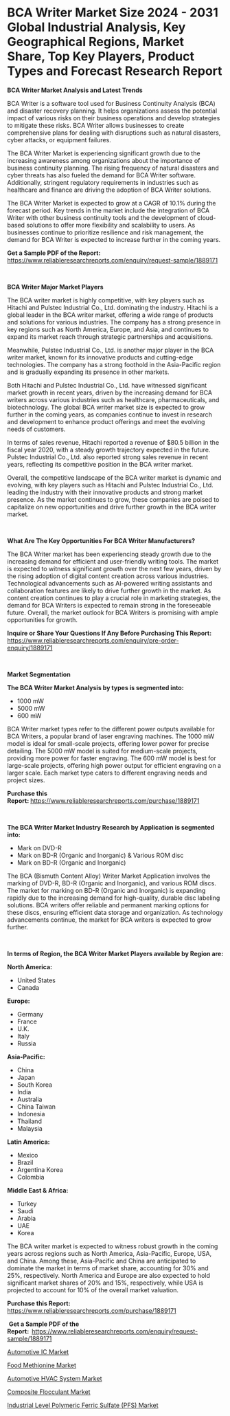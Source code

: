 <p><h1>BCA Writer Market Size 2024 - 2031 Global Industrial Analysis, Key Geographical Regions, Market Share, Top Key Players, Product Types and Forecast Research Report</h1></p><p><strong>BCA Writer Market Analysis and Latest Trends</strong></p>
<p><p>BCA Writer is a software tool used for Business Continuity Analysis (BCA) and disaster recovery planning. It helps organizations assess the potential impact of various risks on their business operations and develop strategies to mitigate these risks. BCA Writer allows businesses to create comprehensive plans for dealing with disruptions such as natural disasters, cyber attacks, or equipment failures.</p><p>The BCA Writer Market is experiencing significant growth due to the increasing awareness among organizations about the importance of business continuity planning. The rising frequency of natural disasters and cyber threats has also fueled the demand for BCA Writer software. Additionally, stringent regulatory requirements in industries such as healthcare and finance are driving the adoption of BCA Writer solutions.</p><p>The BCA Writer Market is expected to grow at a CAGR of 10.1% during the forecast period. Key trends in the market include the integration of BCA Writer with other business continuity tools and the development of cloud-based solutions to offer more flexibility and scalability to users. As businesses continue to prioritize resilience and risk management, the demand for BCA Writer is expected to increase further in the coming years.</p></p>
<p><strong>Get a Sample PDF of the Report:&nbsp;</strong> <a href="https://www.reliableresearchreports.com/enquiry/request-sample/1889171">https://www.reliableresearchreports.com/enquiry/request-sample/1889171</a></p>
<p>&nbsp;</p>
<p><strong>BCA Writer Major Market Players</strong></p>
<p><p>The BCA writer market is highly competitive, with key players such as Hitachi and Pulstec Industrial Co., Ltd. dominating the industry. Hitachi is a global leader in the BCA writer market, offering a wide range of products and solutions for various industries. The company has a strong presence in key regions such as North America, Europe, and Asia, and continues to expand its market reach through strategic partnerships and acquisitions.</p><p>Meanwhile, Pulstec Industrial Co., Ltd. is another major player in the BCA writer market, known for its innovative products and cutting-edge technologies. The company has a strong foothold in the Asia-Pacific region and is gradually expanding its presence in other markets.</p><p>Both Hitachi and Pulstec Industrial Co., Ltd. have witnessed significant market growth in recent years, driven by the increasing demand for BCA writers across various industries such as healthcare, pharmaceuticals, and biotechnology. The global BCA writer market size is expected to grow further in the coming years, as companies continue to invest in research and development to enhance product offerings and meet the evolving needs of customers.</p><p>In terms of sales revenue, Hitachi reported a revenue of $80.5 billion in the fiscal year 2020, with a steady growth trajectory expected in the future. Pulstec Industrial Co., Ltd. also reported strong sales revenue in recent years, reflecting its competitive position in the BCA writer market.</p><p>Overall, the competitive landscape of the BCA writer market is dynamic and evolving, with key players such as Hitachi and Pulstec Industrial Co., Ltd. leading the industry with their innovative products and strong market presence. As the market continues to grow, these companies are poised to capitalize on new opportunities and drive further growth in the BCA writer market.</p></p>
<p>&nbsp;</p>
<p><strong>What Are The Key Opportunities For BCA Writer Manufacturers?</strong></p>
<p><p>The BCA Writer market has been experiencing steady growth due to the increasing demand for efficient and user-friendly writing tools. The market is expected to witness significant growth over the next few years, driven by the rising adoption of digital content creation across various industries. Technological advancements such as AI-powered writing assistants and collaboration features are likely to drive further growth in the market. As content creation continues to play a crucial role in marketing strategies, the demand for BCA Writers is expected to remain strong in the foreseeable future. Overall, the market outlook for BCA Writers is promising with ample opportunities for growth.</p></p>
<p><strong>Inquire or Share Your Questions If Any Before Purchasing This Report:</strong> <a href="https://www.reliableresearchreports.com/enquiry/pre-order-enquiry/1889171">https://www.reliableresearchreports.com/enquiry/pre-order-enquiry/1889171</a></p>
<p>&nbsp;</p>
<p><strong>Market Segmentation</strong></p>
<p><strong>The BCA Writer Market Analysis by types is segmented into:</strong></p>
<p><ul><li>1000 mW</li><li>5000 mW</li><li>600 mW</li></ul></p>
<p><p>BCA Writer market types refer to the different power outputs available for BCA Writers, a popular brand of laser engraving machines. The 1000 mW model is ideal for small-scale projects, offering lower power for precise detailing. The 5000 mW model is suited for medium-scale projects, providing more power for faster engraving. The 600 mW model is best for large-scale projects, offering high power output for efficient engraving on a larger scale. Each market type caters to different engraving needs and project sizes.</p></p>
<p><strong>Purchase this Report:&nbsp;</strong><a href="https://www.reliableresearchreports.com/purchase/1889171">https://www.reliableresearchreports.com/purchase/1889171</a></p>
<p>&nbsp;</p>
<p><strong>The BCA Writer Market Industry Research by Application is segmented into:</strong></p>
<p><ul><li>Mark on DVD-R</li><li>Mark on BD-R (Organic and Inorganic) & Various ROM disc</li><li>Mark on BD-R (Organic and Inorganic)</li></ul></p>
<p><p>The BCA (Bismuth Content Alloy) Writer Market Application involves the marking of DVD-R, BD-R (Organic and Inorganic), and various ROM discs. The market for marking on BD-R (Organic and Inorganic) is expanding rapidly due to the increasing demand for high-quality, durable disc labeling solutions. BCA writers offer reliable and permanent marking options for these discs, ensuring efficient data storage and organization. As technology advancements continue, the market for BCA writers is expected to grow further.</p></p>
<p>&nbsp;</p>
<p><strong>In terms of Region, the BCA Writer Market Players available by Region are:</strong></p>
<p>
    <p> <strong> North America: </strong>
        <ul>
            <li>United States</li>
            <li>Canada</li>
        </ul>
        </p> 
    <p> <strong> Europe: </strong>
        <ul>
            <li>Germany</li>
            <li>France</li>
            <li>U.K.</li>
            <li>Italy</li>
            <li>Russia</li>
        </ul>
        </p> 
    <p> <strong> Asia-Pacific: </strong>
        <ul>
            <li>China</li>
            <li>Japan</li>
            <li>South Korea</li>
            <li>India</li>
            <li>Australia</li>
            <li>China Taiwan</li>
            <li>Indonesia</li>
            <li>Thailand</li>
            <li>Malaysia</li>
        </ul>
        </p> 
    <p> <strong> Latin America: </strong>
        <ul>
            <li>Mexico</li>
            <li>Brazil</li>
            <li>Argentina Korea</li>
            <li>Colombia</li>
        </ul>
        </p> 
    <p> <strong> Middle East & Africa: </strong>
        <ul>
            <li>Turkey</li>
            <li>Saudi</li>
            <li>Arabia</li>
            <li>UAE</li>
            <li>Korea</li>
        </ul>
    </p>
    </p>
<p><p>The BCA writer market is expected to witness robust growth in the coming years across regions such as North America, Asia-Pacific, Europe, USA, and China. Among these, Asia-Pacific and China are anticipated to dominate the market in terms of market share, accounting for 30% and 25%, respectively. North America and Europe are also expected to hold significant market shares of 20% and 15%, respectively, while USA is projected to account for 10% of the overall market valuation.</p></p>
<p><strong>Purchase this Report: </strong><a href="https://www.reliableresearchreports.com/purchase/1889171">https://www.reliableresearchreports.com/purchase/1889171</a></p>
<p>&nbsp;<strong>Get a Sample PDF of the Report:&nbsp;&nbsp;</strong><a href="https://www.reliableresearchreports.com/enquiry/request-sample/1889171">https://www.reliableresearchreports.com/enquiry/request-sample/1889171</a></p>
<p><strong></strong></p>
<p><p><a href="https://view.publitas.com/reportprime-1/decoding-the-automotive-ic-market-a-deep-dive-into-the-latest-market-trends-market-segmentation-and-competitive-analysis/">Automotive IC Market</a></p><p><a href="https://woozy-pyroraptor-a1f.notion.site/Food-Methionine-Market-Dynamics-2024-2031-Also-about-Its-Market-Trends-Projections-and-Opportunit-9d518d3641394bff86d2f083a8056aa9">Food Methionine Market</a></p><p><a href="https://view.publitas.com/reportprime-1/automotive-hvac-system-market-size-2024-2031-global-industrial-analysis-key-geographical-regions-market-share-top-key-players-product-types-and-forecast-research-report/">Automotive HVAC System Market</a></p><p><a href="https://bubble-tree-ea4.notion.site/Composite-Flocculant-Market-Size-Market-Trends-and-Growth-Outlook-forecasted-for-period-from-2024--5cf971c1321f4f4bbc54aac4be827eb3">Composite Flocculant Market</a></p><p><a href="https://glittery-fuchsia-86a.notion.site/Industrial-Level-Polymeric-Ferric-Sulfate-PFS-Market-Offers-Provide-Insightful-Data-for-the-Time-P-cc85bb2daff3478c83f87e692d3036b2">Industrial Level Polymeric Ferric Sulfate (PFS) Market</a></p></p>